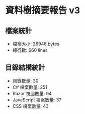 # 資料樹摘要報告 v3

## 檔案統計
- 檔案大小: 26946 bytes
- 總行數: 660 lines

## 目錄結構統計
- 目錄數量: 30
- C# 檔案數量: 251
- Razor 視圖數量: 94
- JavaScript 檔案數量: 37
- CSS 檔案數量: 43
